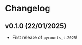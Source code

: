 # Changelog

<!--next-version-placeholder-->

## v0.1.0 (22/01/2025)

- First release of `pycounts_tt2025`!